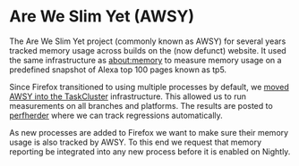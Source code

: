 # Are We Slim Yet (AWSY)

The Are We Slim Yet project (commonly known as AWSY) for several years
tracked memory usage across builds on the (now defunct) website. 
It used the same
infrastructure as
[about:memory](about_colon_memory.md) to measure
memory usage on a predefined snapshot of Alexa top 100 pages known as
tp5.

Since Firefox transitioned to using multiple processes by default, we
[moved AWSY into the
TaskCluster](https://bugzilla.mozilla.org/show_bug.cgi?id=1272113)
infrastructure. This allowed us to run measurements on all branches and
platforms. The results are posted to
[perfherder](https://treeherder.mozilla.org/perf.html) where we can
track regressions automatically.

As new processes are added to Firefox we want to make sure their memory
usage is also tracked by AWSY. To this end we request that memory
reporting be integrated into any new process before it is enabled on
Nightly.
